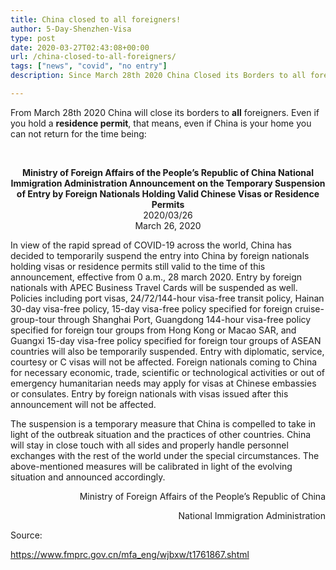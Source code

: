 ```yaml
---
title: China closed to all foreigners!
author: 5-Day-Shenzhen-Visa
type: post
date: 2020-03-27T02:43:08+00:00
url: /china-closed-to-all-foreigners/
tags: ["news", "covid", "no entry"]
description: Since March 28th 2020 China Closed its Borders to all foreigners. All Multi-Entry Visa Holders Need to Apply for a New Visa - No More Tourist Visa Issued.

---
```

From March 28th 2020 China will close its borders to **all** foreigners. Even if you hold a **residence permit**, that means, even if China is your home you can not return for the time being:

&nbsp;

<p style="text-align: center;">
  <strong>Ministry of Foreign Affairs of the People&#8217;s Republic of China National Immigration Administration Announcement on the Temporary Suspension of Entry by Foreign Nationals Holding Valid Chinese Visas or Residence Permits</strong><br /> 2020/03/26<br /> March 26, 2020
</p>

In view of the rapid spread of COVID-19 across the world, China has decided to temporarily suspend the entry into China by foreign nationals holding visas or residence permits still valid to the time of this announcement, effective from 0 a.m., 28 march 2020. Entry by foreign nationals with APEC Business Travel Cards will be suspended as well. Policies including port visas, 24/72/144-hour visa-free transit policy, Hainan 30-day visa-free policy, 15-day visa-free policy specified for foreign cruise-group-tour through Shanghai Port, Guangdong 144-hour visa-free policy specified for foreign tour groups from Hong Kong or Macao SAR, and Guangxi 15-day visa-free policy specified for foreign tour groups of ASEAN countries will also be temporarily suspended. Entry with diplomatic, service, courtesy or C visas will not be affected. Foreign nationals coming to China for necessary economic, trade, scientific or technological activities or out of emergency humanitarian needs may apply for visas at Chinese embassies or consulates. Entry by foreign nationals with visas issued after this announcement will not be affected.

The suspension is a temporary measure that China is compelled to take in light of the outbreak situation and the practices of other countries. China will stay in close touch with all sides and properly handle personnel exchanges with the rest of the world under the special circumstances. The above-mentioned measures will be calibrated in light of the evolving situation and announced accordingly.

<p style="text-align: right;">
  Ministry of Foreign Affairs of the People&#8217;s Republic of China
</p>

<p style="text-align: right;">
  National Immigration Administration
</p>

Source:

<a href="https://www.fmprc.gov.cn/mfa_eng/wjbxw/t1761867.shtml" target="_blank" rel="noopener noreferrer">https://www.fmprc.gov.cn/mfa_eng/wjbxw/t1761867.shtml</a>